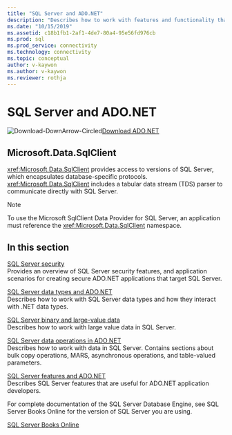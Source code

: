 ```yaml
---
title: "SQL Server and ADO.NET"
description: "Describes how to work with features and functionality that are specific to SQL Server"
ms.date: "10/15/2019"
ms.assetid: c18b1fb1-2af1-4de7-80a4-95e56fd976cb
ms.prod: sql
ms.prod_service: connectivity
ms.technology: connectivity
ms.topic: conceptual
author: v-kaywon
ms.author: v-kaywon
ms.reviewer: rothja
---
```

# SQL Server and ADO.NET

![Download-DownArrow-Circled](../../../ssdt/media/download.png)[Download ADO.NET](../../sql-connection-libraries.md#anchor-20-drivers-relational-access)

## Microsoft.Data.SqlClient

<xref:Microsoft.Data.SqlClient> provides access to versions of SQL Server, which encapsulates database-specific protocols. <xref:Microsoft.Data.SqlClient> includes a tabular data stream (TDS) parser to communicate directly with SQL Server.  
  
> [!NOTE]
> To use the Microsoft SqlClient Data Provider for SQL Server, an application must reference the <xref:Microsoft.Data.SqlClient> namespace.  
  
## In this section  
[SQL Server security](sql-server-security.md)  
Provides an overview of SQL Server security features, and application scenarios for creating secure ADO.NET applications that target SQL Server.  
  
[SQL Server data types and ADO.NET](sql-server-data-types.md)  
Describes how to work with SQL Server data types and how they interact with .NET data types.  
  
[SQL Server binary and large-value data](sql-server-binary-large-value-data.md)  
Describes how to work with large value data in SQL Server.  
  
[SQL Server data operations in ADO.NET](sql-server-data-operations.md)  
Describes how to work with data in SQL Server. Contains sections about bulk copy operations, MARS, asynchronous operations, and table-valued parameters.  
  
[SQL Server features and ADO.NET](sql-server-features-adonet.md)  
Describes SQL Server features that are useful for ADO.NET application developers.  
  
For complete documentation of the SQL Server Database Engine, see SQL Server Books Online for the version of SQL Server you are using.  
  
[SQL Server Books Online](../../../sql-server/index.yml)
